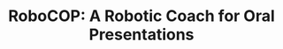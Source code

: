 ---
name: "Robocop A Robotic Coach For Oral"
title: "RoboCOP: A Robotic Coach for Oral Presentations"
project: "Public Speaking Coach"
event: "ACM International Joint Conference on Pervasive and Ubiquitous Computing (Ubicomp)"
authors:
- name: "Trinh, H."
- name: "Asadi, R."
- name: "Edge, D."
- name: "Bickmore, T."
year: 2017
resources:
- name: "ubicomp17"
  src: "ubicomp17.pdf"
external_url: null
draft: false
---